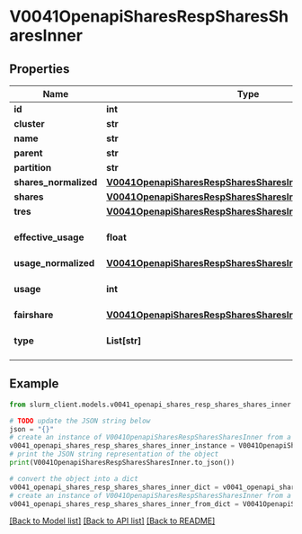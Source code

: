 # V0041OpenapiSharesRespSharesSharesInner


## Properties

Name | Type | Description | Notes
------------ | ------------- | ------------- | -------------
**id** | **int** | Association ID | [optional] 
**cluster** | **str** | Cluster name | [optional] 
**name** | **str** | Share name | [optional] 
**parent** | **str** | Parent name | [optional] 
**partition** | **str** | Partition name | [optional] 
**shares_normalized** | [**V0041OpenapiSharesRespSharesSharesInnerSharesNormalized**](V0041OpenapiSharesRespSharesSharesInnerSharesNormalized.md) |  | [optional] 
**shares** | [**V0041OpenapiSharesRespSharesSharesInnerShares**](V0041OpenapiSharesRespSharesSharesInnerShares.md) |  | [optional] 
**tres** | [**V0041OpenapiSharesRespSharesSharesInnerTres**](V0041OpenapiSharesRespSharesSharesInnerTres.md) |  | [optional] 
**effective_usage** | **float** | Effective, normalized usage | [optional] 
**usage_normalized** | [**V0041OpenapiSharesRespSharesSharesInnerUsageNormalized**](V0041OpenapiSharesRespSharesSharesInnerUsageNormalized.md) |  | [optional] 
**usage** | **int** | Measure of tresbillableunits usage | [optional] 
**fairshare** | [**V0041OpenapiSharesRespSharesSharesInnerFairshare**](V0041OpenapiSharesRespSharesSharesInnerFairshare.md) |  | [optional] 
**type** | **List[str]** | User or account association | [optional] 

## Example

```python
from slurm_client.models.v0041_openapi_shares_resp_shares_shares_inner import V0041OpenapiSharesRespSharesSharesInner

# TODO update the JSON string below
json = "{}"
# create an instance of V0041OpenapiSharesRespSharesSharesInner from a JSON string
v0041_openapi_shares_resp_shares_shares_inner_instance = V0041OpenapiSharesRespSharesSharesInner.from_json(json)
# print the JSON string representation of the object
print(V0041OpenapiSharesRespSharesSharesInner.to_json())

# convert the object into a dict
v0041_openapi_shares_resp_shares_shares_inner_dict = v0041_openapi_shares_resp_shares_shares_inner_instance.to_dict()
# create an instance of V0041OpenapiSharesRespSharesSharesInner from a dict
v0041_openapi_shares_resp_shares_shares_inner_from_dict = V0041OpenapiSharesRespSharesSharesInner.from_dict(v0041_openapi_shares_resp_shares_shares_inner_dict)
```
[[Back to Model list]](../README.md#documentation-for-models) [[Back to API list]](../README.md#documentation-for-api-endpoints) [[Back to README]](../README.md)


